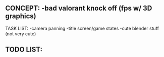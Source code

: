 CONCEPT:
-bad valorant knock off (fps w/ 3D graphics)
-

TASK LIST:
-camera panning
-title screen/game states
-cute blender stuff (not very cute)

TODO LIST:
-
